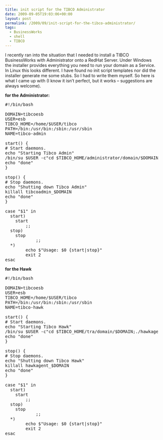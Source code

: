 ```yaml
---
title: init script for the TIBCO Administrator
date: 2009-09-05T19:03:06+00:00
layout: post
permalink: /2009/09/init-script-for-the-tibco-administrator/
tags:
  - BusinessWorks
  - shell
  - TIBCO
---
```

I recently ran into the situation that I needed to install a TIBCO BusinessWorks with Administrator onto a RedHat Server. Under Windows the installer provides everything you need to run your domain as a Service. In Linux this looks different. I have found no init script templates nor did the installer generate me some stubs. So I had to write them myself. So here is what I came up with (I know it isn’t perfect, but it works – suggestions are always welcome).

**for the Administrator:**

<pre class='prettyprint lang-shell'>#!/bin/bash

DOMAIN=tibcoesb
USER=esb
TIBCO_HOME=/home/$USER/tibco
PATH=/bin:/usr/bin:/sbin:/usr/sbin
NAME=tibco-admin

start() {
# Start daemons.
echo "Starting Tibco Admin"
/bin/su $USER -c"cd $TIBCO_HOME/administrator/domain/$DOMAIN/bin;./tibcoadmin_$DOMAIN 2>&1 | /usr/bin/logger -t $NAME" &
echo "done"
}

stop() {
# Stop daemons.
echo "Shutting down Tibco Admin"
killall tibcoadmin_$DOMAIN
echo "done"
}

case "$1" in
  start)
	start
	    ;;
  stop)
	stop
    	    ;;
  *)
        echo $"Usage: $0 {start|stop}"
    	exit 2
esac
</pre>

**for the Hawk**

<pre class='prettyprint lang-shell'>#!/bin/bash

DOMAIN=tibcoesb
USER=esb
TIBCO_HOME=/home/$USER/tibco
PATH=/bin:/usr/bin:/sbin:/usr/sbin
NAME=tibco-hawk

start() {
# Start daemons.
echo "Starting Tibco Hawk"
/bin/su $USER -c"cd $TIBCO_HOME/tra/domain/$DOMAIN;./hawkagent_$DOMAIN 2>&1 | /usr/bin/logger -t $NAME" &
echo "done"
}

stop() {
# Stop daemons.
echo "Shutting down Tibco Hawk"
killall hawkagent_$DOMAIN
echo "done"
}

case "$1" in
  start)
	start
	    ;;
  stop)
	stop
    	    ;;
  *)
        echo $"Usage: $0 {start|stop}"
    	exit 2
esac
</pre>
